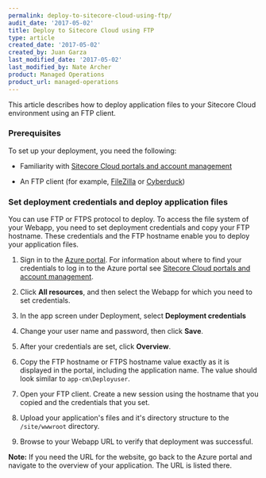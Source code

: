 ```yaml
---
permalink: deploy-to-sitecore-cloud-using-ftp/
audit_date: '2017-05-02'
title: Deploy to Sitecore Cloud using FTP
type: article
created_date: '2017-05-02'
created_by: Juan Garza
last_modified_date: '2017-05-02'
last_modified_by: Nate Archer
product: Managed Operations
product_url: managed-operations
---
```


This article describes how to deploy application files to your Sitecore Cloud environment using an FTP client.

### Prerequisites

To set up your deployment, you need the following:

- Familiarity with [Sitecore Cloud portals and account management](/how-to/sitecore-cloud-portals-and-account-management/)

- An FTP client (for example, [FileZilla](https://filezilla-project.org/) or [Cyberduck](https://cyberduck.io/?l=en))

### Set deployment credentials and deploy application files

You can use FTP or FTPS protocol to deploy. To access the file system of your Webapp, you need to set deployment credentials and copy your FTP hostname. These credentials and the FTP hostname enable you to deploy your application files.

1. Sign in to the [Azure portal](https://portal.azure.com/). For information about where to find your credentials to log in to the Azure portal see [Sitecore Cloud portals and account management](/how-to/sitecore-cloud-portals-and-account-management/).

2. Click **All resources**, and then select the Webapp for which you need to set credentials.

3. In the app screen under Deployment, select **Deployment credentials**

4. Change your user name and password, then click **Save**.

5. After your credentials are set, click **Overview**.

6. Copy the FTP hostname or FTPS hostname value exactly as it is displayed in the portal, including the application name.  The value should look similar to `app-cm\Deployuser`.

7. Open your FTP client. Create a new session using the hostname that you copied and the credentials that you set.

8. Upload your application's files and it's directory structure to the `/site/wwwroot` directory.

9. Browse to your Webapp URL to verify that deployment was successful.

  **Note:** If you need the URL for the website, go back to the Azure portal and navigate to the overview of your application. The URL is listed there.
